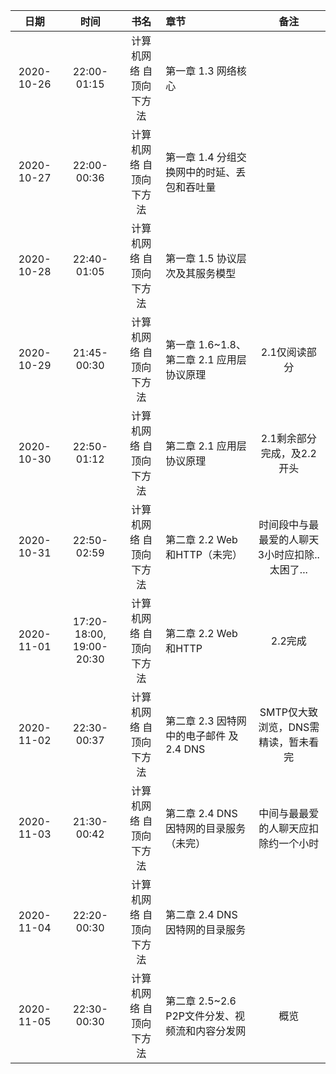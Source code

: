 | 日期 | 时间 | 书名 | 章节 | 备注 |
| :----: | :----: | :----: | :---- |:----: |
| 2020-10-26 | 22:00-01:15 | 计算机网络 自顶向下方法 | 第一章 1.3 网络核心 |    |
| 2020-10-27 | 22:00-00:36 | 计算机网络 自顶向下方法 | 第一章 1.4 分组交换网中的时延、丢包和吞吐量 |    |
| 2020-10-28 | 22:40-01:05 | 计算机网络 自顶向下方法 | 第一章 1.5 协议层次及其服务模型 |    |
| 2020-10-29 | 21:45-00:30 | 计算机网络 自顶向下方法 | 第一章 1.6~1.8、第二章 2.1 应用层协议原理 | 2.1仅阅读部分 |
| 2020-10-30 | 22:50-01:12 | 计算机网络 自顶向下方法 | 第二章 2.1 应用层协议原理 | 2.1剩余部分完成，及2.2开头 |
| 2020-10-31 | 22:50-02:59 | 计算机网络 自顶向下方法 | 第二章 2.2 Web和HTTP（未完） | 时间段中与最最爱的人聊天3小时应扣除..太困了... |
| 2020-11-01 | 17:20-18:00, 19:00-20:30 | 计算机网络 自顶向下方法 | 第二章 2.2 Web和HTTP | 2.2完成 |
| 2020-11-02 | 22:30-00:37 | 计算机网络 自顶向下方法 | 第二章 2.3 因特网中的电子邮件 及 2.4 DNS | SMTP仅大致浏览，DNS需精读，暂未看完 |
| 2020-11-03 | 21:30-00:42 | 计算机网络 自顶向下方法 | 第二章 2.4 DNS 因特网的目录服务（未完） | 中间与最最爱的人聊天应扣除约一个小时 |
| 2020-11-04 | 22:20-00:30 | 计算机网络 自顶向下方法 | 第二章 2.4 DNS 因特网的目录服务 |  |
| 2020-11-05 | 22:30-00:30 | 计算机网络 自顶向下方法 | 第二章 2.5~2.6 P2P文件分发、视频流和内容分发网 | 概览 |
